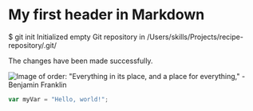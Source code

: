 # My first header in Markdown

$ git init
Initialized empty Git repository in /Users/skills/Projects/recipe-repository/.git/

The changes have been made successfully.

![Image of order: "Everything in its place, and a place for everything," - Benjamin Franklin](https://nadiavado.com/wp-content/uploads/2021/12/Orden.png)

``` javascript
var myVar = "Hello, world!";
```
